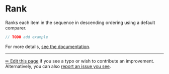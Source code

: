 # Rank

Ranks each item in the sequence in descending ordering using a default
comparer.

```c# --destination-file ../code/Program.cs --region statements --project ../code/TryMoreLinq.csproj
// TODO add example
```

For more details, [see the documentation][doc].

---

[&#x270F; Edit this page][edit] if you see a typo or wish to contribute an
improvement. Alternatively, you can also [report an issue you see][issue].


[edit]: https://github.com/morelinq/try/edit/master/m/rank.md
[issue]: https://github.com/morelinq/try/issues/new?title=Rank
[doc]: https://morelinq.github.io/3.1/ref/api/html/Overload_MoreLinq_MoreEnumerable_Rank.htm
